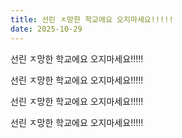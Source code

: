 ```yaml
---
title: 선린 ㅈ망한 학교에요 오지마세요!!!!!
date: 2025-10-29
---
```


선린 ㅈ망한 학교에요 오지마세요!!!!!

선린 ㅈ망한 학교에요 오지마세요!!!!!

선린 ㅈ망한 학교에요 오지마세요!!!!!

선린 ㅈ망한 학교에요 오지마세요!!!!!